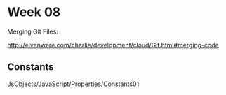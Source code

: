 Week 08
=======

Merging Git Files:

<http://elvenware.com/charlie/development/cloud/Git.html#merging-code>


Constants
---------

JsObjects/JavaScript/Properties/Constants01
